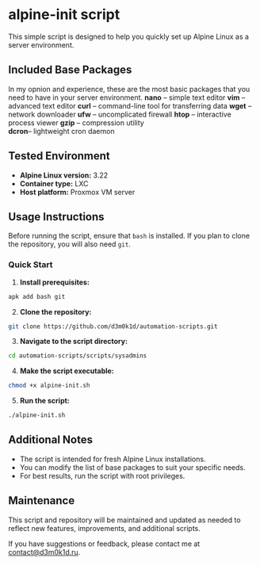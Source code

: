 # alpine-init script

This simple script is designed to help you quickly set up Alpine Linux as a server environment.
## Included Base Packages
In my opnion and experience, these are the most basic packages that you need to have in your server environment.
**nano** – simple text editor
**vim** – advanced text editor
**curl** – command-line tool for transferring data
**wget** – network downloader
**ufw** – uncomplicated firewall
**htop** – interactive process viewer
**gzip** – compression utility  
**dcron**– lightweight cron daemon
## Tested Environment
- **Alpine Linux version:** 3.22
- **Container type:** LXC
- **Host platform:** Proxmox VM server
## Usage Instructions
Before running the script, ensure that `bash` is installed. If you plan to clone the repository, you will also need `git`.
### Quick Start
1. **Install prerequisites:**
```bash
apk add bash git
```
2. **Clone the repository:**
```bash
git clone https://github.com/d3m0k1d/automation-scripts.git
```
3. **Navigate to the script directory:**
```bash
cd automation-scripts/scripts/sysadmins
```
4. **Make the script executable:**
```bash
chmod +x alpine-init.sh
```
5. **Run the script:**
```bash
./alpine-init.sh
```
## Additional Notes
- The script is intended for fresh Alpine Linux installations.
- You can modify the list of base packages to suit your specific needs.
- For best results, run the script with root privileges.
## Maintenance
This script and repository will be maintained and updated as needed to reflect new features, improvements, and additional scripts.

If you have suggestions or feedback, please contact me at [contact@d3m0k1d.ru](mailto:contact@d3m0k1d.ru).
